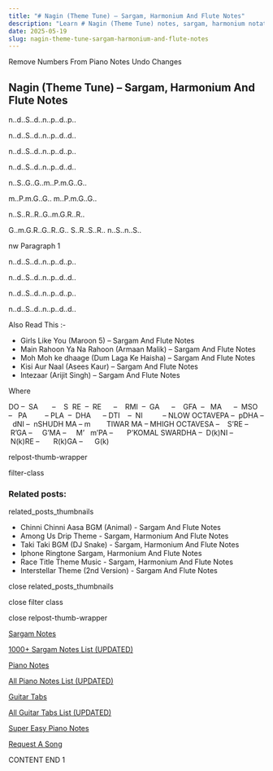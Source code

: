 ```yaml
---
title: "# Nagin (Theme Tune) – Sargam, Harmonium And Flute Notes"
description: "Learn # Nagin (Theme Tune) notes, sargam, harmonium notations and flute notes. Easy step-by-step tutorial for beginners."
date: 2025-05-19
slug: nagin-theme-tune-sargam-harmonium-and-flute-notes
---
```


Remove Numbers From Piano Notes
Undo Changes



## Nagin (Theme Tune) – Sargam, Harmonium And Flute Notes



n..d..S..d..n..p..d..p..



n..d..S..d..n..p..d..d..



n..d..S..d..n..p..d..p..



n..d..S..d..n..p..d..d..



n..S..G..G..m..P.m.G..G..



m..P.m.G..G.. m..P.m.G..G..



n..S..R..R..G..m.G.R..R..



G..m.G.R..G..R..G.. S..R..S..R.. n..S..n..S..



nw Paragraph 1

n..d..S..d..n..p..d..p..



n..d..S..d..n..p..d..d..

n..d..S..d..n..p..d..p..



n..d..S..d..n..p..d..d..

Also Read This :-





* Girls Like You (Maroon 5) – Sargam And Flute Notes
* Main Rahoon Ya Na Rahoon (Armaan Malik) – Sargam And Flute Notes
* Moh Moh ke dhaage (Dum Laga Ke Haisha) – Sargam And Flute Notes
* Kisi Aur Naal (Asees Kaur) – Sargam And Flute Notes
* Intezaar (Arijit Singh) – Sargam And Flute Notes



Where



DO –  SA       –    S  RE  –  RE      –    RMI  –  GA      –    GFA  –   MA      –  MSO  –   PA         – PLA  –  DHA      – DTI    –  NI          – NLOW OCTAVEPA –  pDHA –  dNI –  nSHUDH MA – m        TIWAR MA – MHIGH OCTAVESA –    S’RE –     R’GA –     G’MA –     M’   m’PA –       P’KOMAL SWARDHA –  D(k)NI –       N(k)RE –       R(k)GA –      G(k)



relpost-thumb-wrapper

filter-class

### Related posts:

related_posts_thumbnails

* Chinni Chinni Aasa BGM (Animal) - Sargam And Flute Notes
* Among Us Drip Theme - Sargam, Harmonium And Flute Notes
* Taki Taki BGM (DJ Snake) - Sargam, Harmonium And Flute Notes
* Iphone Ringtone Sargam, Harmonium And Flute Notes
* Race Title Theme Music - Sargam, Harmonium And Flute Notes
* Interstellar Theme (2nd Version) - Sargam And Flute Notes

close related_posts_thumbnails

close filter class

close relpost-thumb-wrapper

[Sargam Notes](https://www.notationsworld.com/sargam-notes.html)

[1000+ Sargam Notes List (UPDATED)](https://www.notationsworld.com/all-songs-list-sargam-notes.html)

[Piano Notes](https://www.notationsworld.com/piano-notes.html)

[All Piano Notes List (UPDATED)](https://www.notationsworld.com/all-songs-list-piano-notes.html)

[Guitar Tabs](https://www.notationsworld.com/guitar-tabs.html)

[All Guitar Tabs List (UPDATED)](https://www.notationsworld.com/all-songs-list-guitar-tabs.html)

[Super Easy Piano Notes](https://studywall.in/)

[Request A Song](https://www.notationsworld.com/request-a-song.html)

CONTENT END 1

